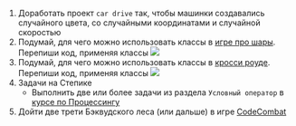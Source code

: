 1. Доработать проект `car drive` так, чтобы машинки создавались случайного цвета, со случайными координатами и случайной скоростью
2. Подумай, для чего можно использовать классы в [игре про шары](https://github.com/TERcrash/lessons/blob/master/25/Balka_palka_game_Sergey_industric/Balka_palka_game_Sergey_industric.pde). Перепиши код, применяя классы
   ![](https://api.monosnap.com/rpc/file/download?id=s8fZTM3a2XkezCnVVJkwXO8JSB0Wk0)
3. Подумай, для чего можно использовать классы в [кросси роуде](https://github.com/TERcrash/HOME-WORK/blob/master/11/crossy_road/crossy_road.pde). Перепиши код, применяя классы
   ![](https://lh3.googleusercontent.com/q1xGZ1pmHUY9O5rC4LM9YuDBckTzgnPrOfaZX3ynACfg_oxqrXncFspZhCxK6A4WFuu7sxJ_S2YoglAmCwPJo6sHaoLd45SN7WB-uNP956sf-XucfWBmOTFN8OgKoV7edCuAQnbcuqw)
4. Задачи на Степике
   - Выполнить две или более задачи из раздела `Условный оператор` в [курсе по Процессингу](https://stepik.org/course/4931/syllabus)
5. Дойти две трети Бэквудского леса (или дальше) в игре [CodeCombat](https://codecombat.com/)
